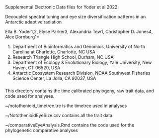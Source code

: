 ###

Supplemental Electronic Data files for Yoder et al 2022:

Decoupled spectral tuning and eye size diversification patterns in an Antarctic adaptive radiation

Ella B. Yoder1,2, Elyse Parker3, Alexandria Tew1, Christopher D. Jones4, Alex Dornburg1*

1. Department of Bioinformatics and Genomics, University of North Carolina at Charlotte, Charlotte, NC USA
2. Research Triangle High School, Durham, NC USA
3. Department of Ecology & Evolutionary Biology, Yale University, New Haven, CT 06520, USA
4. Antarctic Ecosystem Research Division, NOAA Southwest Fisheries Science Center, La Jolla, CA 92037, USA


###

This directory contains the time calibrated phylogeny, raw trait data, and code used for analyses.


~/notothenioid_timetree.tre is the timetree used in analyses

~/NotothenioidEyeSize.csv contains all the trait data 

~/comparativeEyeAnalysis.Rmd contains the code used for the phylogenetic comparative analyses
